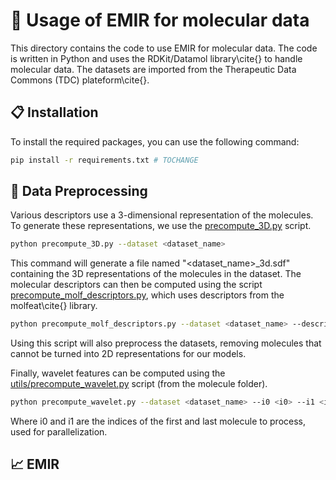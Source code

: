 # :pill: Usage of EMIR for molecular data

This directory contains the code to use EMIR for molecular data. The code is written in Python and uses the RDKit/Datamol library\cite{} to handle molecular data.
The datasets are imported from the Therapeutic Data Commons (TDC) plateform\cite{}.

## :clipboard: Installation

To install the required packages, you can use the following command:

```bash
pip install -r requirements.txt # TOCHANGE
```

## :file_folder: Data Preprocessing
Various descriptors use a 3-dimensional representation of the molecules. 
To generate these representations, we use the [precompute_3D.py](precompute_3D.py) script.
```bash
python precompute_3D.py --dataset <dataset_name>
```

This command will generate a file named "<dataset_name>_3d.sdf" containing the 3D representations of the molecules in the dataset.
The molecular descriptors can then be computed using the script [precompute_molf_descriptors.py](precompute_molf_descriptors.py), which uses descriptors from the molfeat\cite{} library.
```bash
python precompute_molf_descriptors.py --dataset <dataset_name> --descriptors <[optional] descriptor_names>
```
Using this script will also preprocess the datasets, removing molecules that cannot be turned into 2D representations for our models.

Finally, wavelet features can be computed using the [utils/precompute_wavelet.py](utils/precompute_wavelet.py) script (from the molecule folder).
```bash
python precompute_wavelet.py --dataset <dataset_name> --i0 <i0> --i1 <i1>
```

Where i0 and i1 are the indices of the first and last molecule to process, used for parallelization.

## :chart_with_upwards_trend: EMIR

